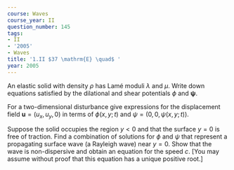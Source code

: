 ```yaml
---
course: Waves
course_year: II
question_number: 145
tags:
- II
- '2005'
- Waves
title: '1.II $37 \mathrm{E} \quad$ '
year: 2005
---
```



An elastic solid with density $\rho$ has Lamé moduli $\lambda$ and $\mu$. Write down equations satisfied by the dilational and shear potentials $\phi$ and $\boldsymbol{\psi}$.

For a two-dimensional disturbance give expressions for the displacement field $\mathbf{u}=\left(u_{x}, u_{y}, 0\right)$ in terms of $\phi(x, y ; t)$ and $\psi=(0,0, \psi(x, y ; t))$.

Suppose the solid occupies the region $y<0$ and that the surface $y=0$ is free of traction. Find a combination of solutions for $\phi$ and $\psi$ that represent a propagating surface wave (a Rayleigh wave) near $y=0$. Show that the wave is non-dispersive and obtain an equation for the speed $c$. [You may assume without proof that this equation has a unique positive root.]